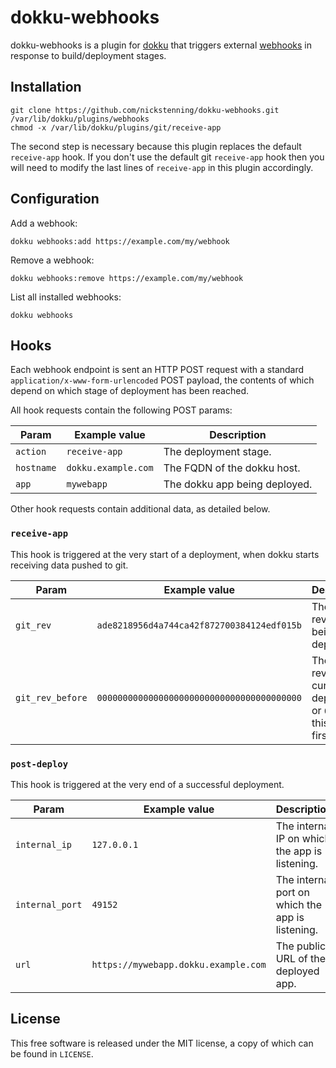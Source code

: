 # dokku-webhooks

dokku-webhooks is a plugin for [dokku](https://github.com/progrium/dokku) that
triggers external [webhooks](https://en.wikipedia.org/wiki/Webhook) in response
to build/deployment stages.

## Installation

    git clone https://github.com/nickstenning/dokku-webhooks.git /var/lib/dokku/plugins/webhooks
    chmod -x /var/lib/dokku/plugins/git/receive-app

The second step is necessary because this plugin replaces the default
`receive-app` hook. If you don't use the default git `receive-app` hook then you
will need to modify the last lines of `receive-app` in this plugin accordingly.

## Configuration

Add a webhook:

    dokku webhooks:add https://example.com/my/webhook

Remove a webhook:

    dokku webhooks:remove https://example.com/my/webhook

List all installed webhooks:

    dokku webhooks

## Hooks

Each webhook endpoint is sent an HTTP POST request with a standard
`application/x-www-form-urlencoded` POST payload, the contents of which depend
on which stage of deployment has been reached.

All hook requests contain the following POST params:

Param            | Example value        | Description
---------------- | -------------------- | ------------------------------
`action`         | `receive-app`        | The deployment stage.
`hostname`       | `dokku.example.com`  | The FQDN of the dokku host.
`app`            | `mywebapp`           | The dokku app being deployed.

Other hook requests contain additional data, as detailed below.

### `receive-app`

This hook is triggered at the very start of a deployment, when dokku starts
receiving data pushed to git.

Param            | Example value                              | Description
---------------- | ------------------------------------------ | ----------------------------------------------------------------------------
`git_rev`        | `ade8218956d4a744ca42f872700384124edf015b` | The git revision being deployed.
`git_rev_before` | `0000000000000000000000000000000000000000` | The git revision currently deployed, or `0{40}` if this is the first deploy.

### `post-deploy`

This hook is triggered at the very end of a successful deployment.

Param            | Example value                         | Description
---------------- | ------------------------------------- | ------------------------------------------------
`internal_ip`    | `127.0.0.1`                           | The internal IP on which the app is listening.
`internal_port`  | `49152`                               | The internal port on which the app is listening.
`url`            | `https://mywebapp.dokku.example.com`  | The public URL of the deployed app.

## License

This free software is released under the MIT license, a copy of which can be
found in `LICENSE`.
